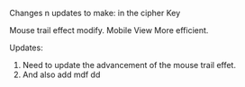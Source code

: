 Changes n updates to make: in the cipher Key

Mouse trail effect modify.
Mobile View More efficient.


Updates: 
1. Need to update the advancement of the mouse trail effet.  
2. And also add mdf   dd
